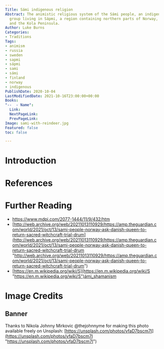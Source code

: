 ```yaml
---
Title: Sámi indigenous religion
Abstract: The animistic religious system of the Sámi people, an indigenous Finno-Ugric-speaking
  group living in Sápmi, a region containing northern parts of Norway, Sweden, Finland
  and the Kola Peninsula.
Author: Luke Burns
Categories:
- Traditions
Tags:
- animism
- russia
- sweden
- sapmi
- sápmi
- sami
- sámi
- finland
- norway
- indigenous
PublishDate: 2020-10-04
LastModifiedDate: 2021-10-16T23:00:00+00:00
Books: 
"--  - Name":
  Link: 
  NextPageLink: 
  PrevPageLink: 
Image: sami-with-reindeer.jpg
Featured: false
toc: false

---
```

# Introduction

# References

# Further Reading

* https://www.mdpi.com/2077-1444/11/9/432/htm
* [http://web.archive.org/web/20211013110929/https://amp.theguardian.com/world/2021/oct/13/sami-people-norway-ask-danish-queen-to-return-sacred-witchcraft-trial-drum](http://web.archive.org/web/20211013110929/https://amp.theguardian.com/world/2021/oct/13/sami-people-norway-ask-danish-queen-to-return-sacred-witchcraft-trial-drum "http://web.archive.org/web/20211013110929/https://amp.theguardian.com/world/2021/oct/13/sami-people-norway-ask-danish-queen-to-return-sacred-witchcraft-trial-drum")
* [https://en.m.wikipedia.org/wiki/S](https://en.m.wikipedia.org/wiki/S "https://en.m.wikipedia.org/wiki/S")ámi_shamanism

# Image Credits

## Banner

Thanks to Nikola Johnny Mirkovic @thejohnnyme for making this photo available freely on Unsplash: [https://unsplash.com/photos/vfaD7bscm7I](https://unsplash.com/photos/vfaD7bscm7I "https://unsplash.com/photos/vfaD7bscm7I")
